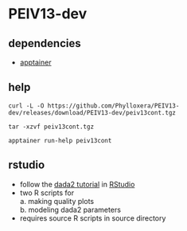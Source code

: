# PEIV13-dev
## dependencies
  * [apptainer](https://apptainer.org)
## help
`curl -L -O https://github.com/Phylloxera/PEIV13-dev/releases/download/PEIV13-dev/peiv13cont.tgz`

`tar -xzvf peiv13cont.tgz`

`apptainer run-help peiv13cont`
## rstudio
  * follow the [dada2 tutorial](https://benjjneb.github.io/dada2/tutorial.html) in [RStudio](https://posit.co)
  * two R scripts for  
    a. making quality plots  
    b. modeling dada2 parameters
  * requires source R scripts in source directory
